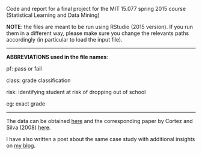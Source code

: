Code and report for a final project for the MIT 15.077 spring 2015 course (Statistical Learning and Data Mining)

<b>NOTE</b>: the files are meant to be run using RStudio (2015 version). If you run them in a different way, please make sure you change the relevants paths accordingly (in particular to load the input file).

<hr>

<b>ABBREVIATIONS used in the file names</b>:

pf: pass or fail

class: grade classification

risk: identifying student at risk of dropping out of school

eg: exact grade

<hr>

The data can be obtained [here](https://archive.ics.uci.edu/ml/datasets/student+performance) and the corresponding paper by Cortez and Silva (2008) [here](http://www3.dsi.uminho.pt/pcortez/student.pdf).

I have also written a post about the same case study with additional insights on [my blog](http://onehoursreflection.blogspot.com/2017/06/identify-students-at-risk-class.html).




